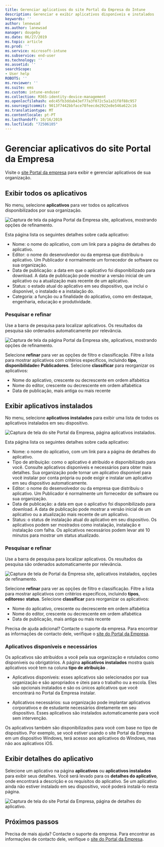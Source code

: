 ```yaml
---
title: Gerenciar aplicativos do site Portal da Empresa do Intune
description: Gerenciar e exibir aplicativos disponíveis e instalados
keywords: ''
author: lenewsad
ms.author: lanewsad
manager: dougeby
ms.date: 06/27/2019
ms.topic: article
ms.prod: ''
ms.service: microsoft-intune
ms.subservice: end-user
ms.technology: ''
ms.assetid: ''
searchScope:
- User help
ROBOTS: ''
ms.reviewer: ''
ms.suite: ems
ms.custom: intune-enduser
ms.collection: M365-identity-device-management
ms.openlocfilehash: edc45fb3ddab43ef77a3f072c5a1a31f8f88c957
ms.sourcegitcommit: 9013f7442bbface78feecde2922e8e546a622c16
ms.translationtype: MT
ms.contentlocale: pt-PT
ms.lasthandoff: 10/16/2019
ms.locfileid: "72506105"
---
```

# <a name="manage-apps-from-the-company-portal-website"></a>Gerenciar aplicativos do site Portal da Empresa 
Visite o [site Portal da empresa](https://portal.manage.microsoft.com) para exibir e gerenciar aplicativos de sua organização. 

## <a name="view-all-apps"></a>Exibir todos os aplicativos  
No menu, selecione **aplicativos** para ver todos os aplicativos disponibilizados por sua organização. 

   ![Captura de tela da página Portal da Empresa site, aplicativos, mostrando opções de refinamento.](./media/intune-view-apps-1907.png)  

Esta página lista os seguintes detalhes sobre cada aplicativo:  

* Nome: o nome do aplicativo, com um link para a página de detalhes do aplicativo.
* Editor: o nome do desenvolvedor ou da empresa que distribuiu o aplicativo. Um Publicador é normalmente um fornecedor de software ou sua organização.  
* Data de publicação: a data em que o aplicativo foi disponibilizado para download. A data de publicação pode mostrar a versão inicial de um aplicativo ou a atualização mais recente de um aplicativo.
* Status: o estado atual do aplicativo em seu dispositivo, que inclui o disponível, o instalado e a instalação do. 
* Categoria: a função ou a finalidade do aplicativo, como em destaque, engenharia, educação e produtividade.  

### <a name="search-and-refine"></a>Pesquisar e refinar   

Use a barra de pesquisa para localizar aplicativos. Os resultados da pesquisa são ordenados automaticamente por relevância.  

   ![Captura de tela da página Portal da Empresa site, aplicativos, mostrando opções de refinamento.](./media/intune-refine-all-apps-1907.png)  

Selecione **refinar** para ver as opções de filtro e classificação. Filtre a lista para mostrar aplicativos com critérios específicos, incluindo **tipo**, **disponibilidade**e **Publicadores**. Selecione **classificar** para reorganizar os aplicativos:

* Nome do aplicativo, crescente ou decrescente em ordem alfabética 
* Nome do editor, crescente ou decrescente em ordem alfabética 
* Data de publicação, mais antiga ou mais recente  

## <a name="view-installed-apps"></a>Exibir aplicativos instalados  
No menu, selecione **aplicativos instalados** para exibir uma lista de todos os aplicativos instalados em seu dispositivo.  

   ![Captura de tela do site Portal da Empresa, página aplicativos instalados.](./media/intune-installed-apps-1907.png)  


Esta página lista os seguintes detalhes sobre cada aplicativo:  

* Nome: o nome do aplicativo, com um link para a página de detalhes do aplicativo.
* Tipo de atribuição: como o aplicativo é atribuído e disponibilizado para você. Consulte aplicativos disponíveis e necessários para obter mais detalhes. Sua organização pode tornar um aplicativo disponível para você instalar por conta própria ou pode exigir e instalar um aplicativo em seu dispositivo automaticamente.  
* Editor: o nome do desenvolvedor ou da empresa que distribuiu o aplicativo. Um Publicador é normalmente um fornecedor de software ou sua organização.  
* Data de publicação: a data em que o aplicativo foi disponibilizado para download. A data de publicação pode mostrar a versão inicial de um aplicativo ou a atualização mais recente de um aplicativo.
* Status: o status de instalação atual do aplicativo em seu dispositivo. Os aplicativos podem ser mostrados como instalação, instalação e instalação com falha. Os aplicativos necessários podem levar até 10 minutos para mostrar um status atualizado.  

### <a name="search-and-refine"></a>Pesquisar e refinar  

Use a barra de pesquisa para localizar aplicativos. Os resultados da pesquisa são ordenados automaticamente por relevância.  

   ![Captura de tela de Portal da Empresa site, aplicativos instalados, opções de refinamento.](./media/intune-installed-refine-1907.png)  

Selecione **refinar** para ver as opções de filtro e classificação. Filtre a lista para mostrar aplicativos com critérios específicos, incluindo **tipos**, **editores**e **status**. Selecione **classificar** para reorganizar os aplicativos:

* Nome do aplicativo, crescente ou decrescente em ordem alfabética  
* Nome do editor, crescente ou decrescente em ordem alfabética  
* Data de publicação, mais antiga ou mais recente  

Precisa de ajuda adicional? Contacte o suporte da empresa. Para encontrar as informações de contacto dele, verifique o [site do Portal da Empresa](https://go.microsoft.com/fwlink/?linkid=2010980).  

### <a name="available-and-required-apps"></a>Aplicativos disponíveis e necessários
Os aplicativos são atribuídos a você pela sua organização e rotulados como disponíveis ou obrigatórios. A página **aplicativos instalados** mostra quais aplicativos você tem na coluna **tipo de atribuição** . 


* Aplicativos disponíveis: esses aplicativos são selecionados por sua organização e são apropriados e úteis para o trabalho ou a escola. Eles são opcionais instalados e são os únicos aplicativos que você encontrará no Portal da Empresa instalar. 

* Aplicativos necessários: sua organização pode implantar aplicativos corporativos e de estudante necessários diretamente em seu dispositivo. Esses aplicativos são instalados automaticamente para você sem intervenção. 

Os aplicativos também são disponibilizados para você com base no tipo de dispositivo. Por exemplo, se você estiver usando o site Portal da Empresa em um dispositivo Windows, terá acesso aos aplicativos do Windows, mas não aos aplicativos iOS.  

## <a name="view-app-details"></a>Exibir detalhes do aplicativo  
Selecione um aplicativo na página **aplicativos** ou **aplicativos instalados** para exibir seus detalhes. Você será levado para os **detalhes do aplicativo**, onde encontrará a descrição e os requisitos do aplicativo. Se um aplicativo ainda não estiver instalado em seu dispositivo, você poderá instalá-lo nesta página. 


   ![Captura de tela do site Portal da Empresa, página de detalhes do aplicativo.](./media/intune-app-details-1907.png)  

## <a name="next-steps"></a>Próximos passos
Precisa de mais ajuda? Contacte o suporte da empresa. Para encontrar as informações de contacto dele, verifique o [site do Portal da Empresa](https://go.microsoft.com/fwlink/?linkid=2010980).  
